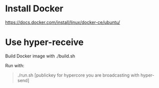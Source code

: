 # Install Docker

https://docs.docker.com/install/linux/docker-ce/ubuntu/

# Use hyper-receive

Build Docker image with ./build.sh

Run with:

> ./run.sh [publickey for hypercore you are broadcasting with hyper-send]



